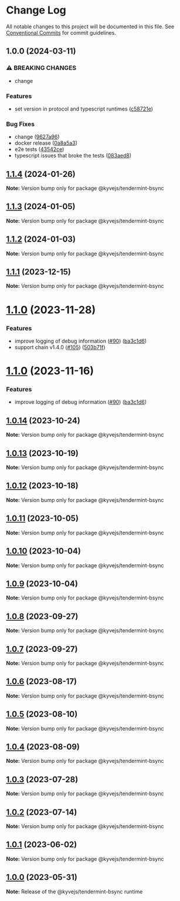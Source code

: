 # Change Log

All notable changes to this project will be documented in this file.
See [Conventional Commits](https://conventionalcommits.org) for commit guidelines.

## 1.0.0 (2024-03-11)


### ⚠ BREAKING CHANGES

* change

### Features

* set version in protocol and typescript runtimes ([c58721e](https://github.com/shifty11/kyve-rdk-fork/commit/c58721ee8d1fb18114dc00c8b07e7a304ed42152))


### Bug Fixes

* change ([9627a96](https://github.com/shifty11/kyve-rdk-fork/commit/9627a96aba6ad68c25592331bbdf8a5675112172))
* docker release ([0a8a5a3](https://github.com/shifty11/kyve-rdk-fork/commit/0a8a5a3be9671f619cdd7618f1e77eba35aef47e))
* e2e tests ([43542ce](https://github.com/shifty11/kyve-rdk-fork/commit/43542ce41082dfa87853e831ef76f2bfd9cef057))
* typescript issues that broke the tests ([083aed8](https://github.com/shifty11/kyve-rdk-fork/commit/083aed882b8c497314ca5f0fa10026f471c6dac6))

## [1.1.4](https://github.com/KYVENetwork/kyvejs/compare/@kyvejs/tendermint-bsync@1.1.3...@kyvejs/tendermint-bsync@1.1.4) (2024-01-26)

**Note:** Version bump only for package @kyvejs/tendermint-bsync

## [1.1.3](https://github.com/KYVENetwork/kyvejs/compare/@kyvejs/tendermint-bsync@1.1.2...@kyvejs/tendermint-bsync@1.1.3) (2024-01-05)

**Note:** Version bump only for package @kyvejs/tendermint-bsync

## [1.1.2](https://github.com/KYVENetwork/kyvejs/compare/@kyvejs/tendermint-bsync@1.1.1...@kyvejs/tendermint-bsync@1.1.2) (2024-01-03)

**Note:** Version bump only for package @kyvejs/tendermint-bsync

## [1.1.1](https://github.com/KYVENetwork/kyvejs/compare/@kyvejs/tendermint-bsync@1.1.0...@kyvejs/tendermint-bsync@1.1.1) (2023-12-15)

**Note:** Version bump only for package @kyvejs/tendermint-bsync

# [1.1.0](https://github.com/KYVENetwork/kyvejs/compare/@kyvejs/tendermint-bsync@1.0.14...@kyvejs/tendermint-bsync@1.1.0) (2023-11-28)

### Features

- improve logging of debug information ([#90](https://github.com/KYVENetwork/kyvejs/issues/90)) ([ba3c1d6](https://github.com/KYVENetwork/kyvejs/commit/ba3c1d63060f38c112d7b5102341a0c9000d7d54))
- support chain v1.4.0 ([#105](https://github.com/KYVENetwork/kyvejs/issues/105)) ([503b71f](https://github.com/KYVENetwork/kyvejs/commit/503b71f40ed4d32c68d2bff34cfcf88120944c73))

# [1.1.0](https://github.com/KYVENetwork/kyvejs/compare/@kyvejs/tendermint-bsync@1.0.14...@kyvejs/tendermint-bsync@1.1.0) (2023-11-16)

### Features

- improve logging of debug information ([#90](https://github.com/KYVENetwork/kyvejs/issues/90)) ([ba3c1d6](https://github.com/KYVENetwork/kyvejs/commit/ba3c1d63060f38c112d7b5102341a0c9000d7d54))

## [1.0.14](https://github.com/KYVENetwork/kyvejs/compare/@kyvejs/tendermint-bsync@1.0.13...@kyvejs/tendermint-bsync@1.0.14) (2023-10-24)

**Note:** Version bump only for package @kyvejs/tendermint-bsync

## [1.0.13](https://github.com/KYVENetwork/kyvejs/compare/@kyvejs/tendermint-bsync@1.0.12...@kyvejs/tendermint-bsync@1.0.13) (2023-10-19)

**Note:** Version bump only for package @kyvejs/tendermint-bsync

## [1.0.12](https://github.com/KYVENetwork/kyvejs/compare/@kyvejs/tendermint-bsync@1.0.11...@kyvejs/tendermint-bsync@1.0.12) (2023-10-18)

**Note:** Version bump only for package @kyvejs/tendermint-bsync

## [1.0.11](https://github.com/KYVENetwork/kyvejs/compare/@kyvejs/tendermint-bsync@1.0.10...@kyvejs/tendermint-bsync@1.0.11) (2023-10-05)

**Note:** Version bump only for package @kyvejs/tendermint-bsync

## [1.0.10](https://github.com/KYVENetwork/kyvejs/compare/@kyvejs/tendermint-bsync@1.0.9...@kyvejs/tendermint-bsync@1.0.10) (2023-10-04)

**Note:** Version bump only for package @kyvejs/tendermint-bsync

## [1.0.9](https://github.com/KYVENetwork/kyvejs/compare/@kyvejs/tendermint-bsync@1.0.8...@kyvejs/tendermint-bsync@1.0.9) (2023-10-04)

**Note:** Version bump only for package @kyvejs/tendermint-bsync

## [1.0.8](https://github.com/KYVENetwork/kyvejs/compare/@kyvejs/tendermint-bsync@1.0.7...@kyvejs/tendermint-bsync@1.0.8) (2023-09-27)

**Note:** Version bump only for package @kyvejs/tendermint-bsync

## [1.0.7](https://github.com/KYVENetwork/kyvejs/compare/@kyvejs/tendermint-bsync@1.0.6...@kyvejs/tendermint-bsync@1.0.7) (2023-09-27)

**Note:** Version bump only for package @kyvejs/tendermint-bsync

## [1.0.6](https://github.com/KYVENetwork/kyvejs/compare/@kyvejs/tendermint-bsync@1.0.5...@kyvejs/tendermint-bsync@1.0.6) (2023-08-17)

**Note:** Version bump only for package @kyvejs/tendermint-bsync

## [1.0.5](https://github.com/KYVENetwork/kyvejs/compare/@kyvejs/tendermint-bsync@1.0.4...@kyvejs/tendermint-bsync@1.0.5) (2023-08-10)

**Note:** Version bump only for package @kyvejs/tendermint-bsync

## [1.0.4](https://github.com/KYVENetwork/kyvejs/compare/@kyvejs/tendermint-bsync@1.0.3...@kyvejs/tendermint-bsync@1.0.4) (2023-08-09)

**Note:** Version bump only for package @kyvejs/tendermint-bsync

## [1.0.3](https://github.com/KYVENetwork/kyvejs/compare/@kyvejs/tendermint-bsync@1.0.2...@kyvejs/tendermint-bsync@1.0.3) (2023-07-28)

**Note:** Version bump only for package @kyvejs/tendermint-bsync

## [1.0.2](https://github.com/KYVENetwork/kyvejs/compare/@kyvejs/tendermint-bsync@1.0.1...@kyvejs/tendermint-bsync@1.0.2) (2023-07-14)

**Note:** Version bump only for package @kyvejs/tendermint-bsync

## [1.0.1](https://github.com/KYVENetwork/kyvejs/compare/@kyvejs/tendermint-bsync@1.0.0...@kyvejs/tendermint-bsync@1.0.1) (2023-06-02)

**Note:** Version bump only for package @kyvejs/tendermint-bsync

## [1.0.0](https://github.com/KYVENetwork/kyvejs/compare/@kyvejs/tendermint-bsync@1.0.0-beta.10...@kyvejs/tendermint-bsync@1.0.0) (2023-05-31)

**Note:** Release of the @kyvejs/tendermint-bsync runtime

